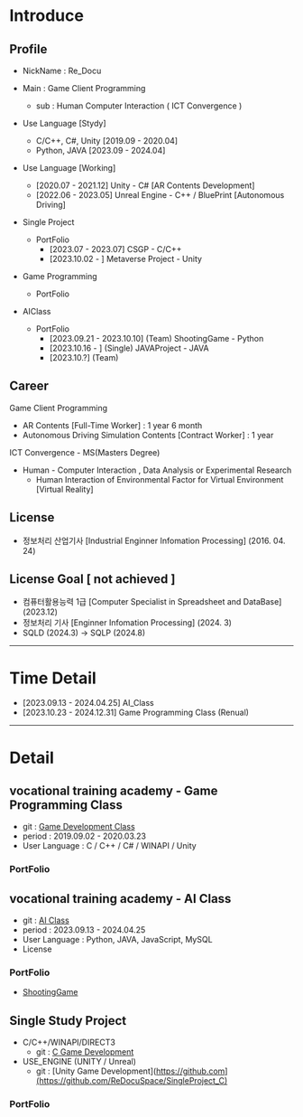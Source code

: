 # Introduce

## Profile 

- NickName : Re_Docu
- Main : Game Client Programming
  - sub : Human Computer Interaction ( ICT Convergence )
 
- Use Language [Stydy]
  - C/C++, C#, Unity [2019.09 - 2020.04]
  - Python, JAVA [2023.09 - 2024.04]

- Use Language [Working]
  - [2020.07 - 2021.12] Unity - C# [AR Contents Development]
  - [2022.06 - 2023.05] Unreal Engine - C++ / BluePrint [Autonomous Driving]

- Single Project
  - PortFolio
    - [2023.07 - 2023.07] CSGP - C/C++
    - [2023.10.02 - ] Metaverse Project - Unity
- Game Programming
  - PortFolio

- AIClass
  - PortFolio
    - [2023.09.21 - 2023.10.10] (Team) ShootingGame - Python
    - [2023.10.16 - ] (Single) JAVAProject - JAVA
    - [2023.10.?] (Team)
  
## Career

Game Client Programming
- AR Contents [Full-Time Worker] : 1 year 6 month
- Autonomous Driving Simulation Contents [Contract Worker] : 1 year
  
ICT Convergence - MS(Masters Degree)
- Human - Computer Interaction , Data Analysis or Experimental Research
    - Human Interaction of Environmental Factor for Virtual Environment [Virtual Reality]

## License
- 정보처리 산업기사 [Industrial Enginner Infomation Processing] (2016. 04. 24) 

## License Goal [ not achieved ]
- 컴퓨터활용능력 1급 [Computer Specialist in Spreadsheet and DataBase] (2023.12)
- 정보처리 기사 [Enginner Infomation Processing] (2024. 3)
- SQLD (2024.3) -> SQLP (2024.8)
---
# Time Detail

- [2023.09.13 - 2024.04.25] AI_Class   
- [2023.10.23 - 2024.12.31] Game Programming Class (Renual)    

---
# Detail

## vocational training academy - Game Programming Class

- git : [Game Development Class](https://github.com/ReDocuSpace/GameDevelopmentClass)
- period : 2019.09.02 - 2020.03.23
- User Language : C / C++ / C# / WINAPI / Unity

### PortFolio

## vocational training academy - AI Class

- git : [AI Class](https://github.com/ReDocuSpace/AIClass)
- period : 2023.09.13 - 2024.04.25
- User Language : Python, JAVA, JavaScript, MySQL
- License

### PortFolio
- [ShootingGame](https://github.com/ReDocuSpace/AIClass/tree/main/Python/Python_Project)
 
## Single Study Project

- C/C++/WINAPI/DIRECT3
    - git : [C Game Development](https://github.com/ReDocuSpace/SingleProject_Unity)
- USE_ENGINE (UNITY / Unreal)
    - git : [Unity Game Development](https://github.com](https://github.com/ReDocuSpace/SingleProject_C)

### PortFolio




